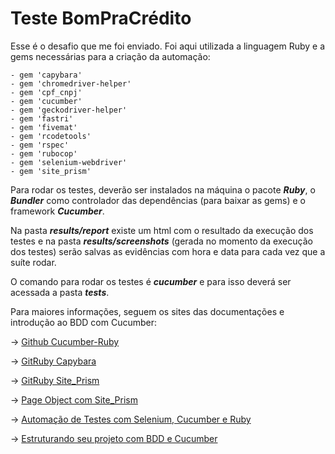 # Teste BomPraCrédito

Esse é o desafio que me foi enviado.
Foi aqui utilizada a linguagem Ruby e a gems necessárias para a criação da automação:
```
- gem 'capybara'
- gem 'chromedriver-helper'
- gem 'cpf_cnpj'
- gem 'cucumber'
- gem 'geckodriver-helper'
- gem 'fastri'
- gem 'fivemat'
- gem 'rcodetools'
- gem 'rspec'
- gem 'rubocop'
- gem 'selenium-webdriver'
- gem 'site_prism'
```
Para rodar os testes, deverão ser instalados na máquina o pacote ***Ruby***, o ***Bundler*** como controlador das dependências (para baixar as gems) e o framework ***Cucumber***.

Na pasta ***results/report*** existe um html com o resultado da execução dos testes e na pasta ***results/screenshots*** (gerada no momento da execução dos testes) serão salvas as evidências com hora e data para cada vez que a suíte rodar.

O comando para rodar os testes é ***cucumber*** e para isso deverá ser acessada a pasta ***tests***.

Para maiores informações, seguem os sites das documentações e introdução ao BDD com Cucumber:

→ [Github Cucumber-Ruby](https://github.com/cucumber/cucumber-ruby)

→ [GitRuby Capybara](https://github.com/teamcapybara/capybara)

→ [GitRuby Site_Prism](https://github.com/natritmeyer/site_prism)

→ [Page Object com Site_Prism](http://shipit.resultadosdigitais.com.br/blog/como-estruturar-page-objects-utilizando-siteprism/)

→ [Automação de Testes com Selenium, Cucumber e Ruby](https://medium.com/@rafaelberam/automa%C3%A7%C3%A3o-de-testes-cucumber-selenium-em-ruby-introdu%C3%A7%C3%A3o-e-conceitos-2bfa28793980)

→ [Estruturando seu projeto com BDD e Cucumber](http://shipit.resultadosdigitais.com.br/blog/estruturando-seu-projeto-com-bdd-e-cucumber/)
